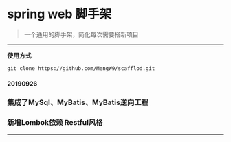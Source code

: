# spring web 脚手架

> 一个通用的脚手架，简化每次需要搭新项目

------

**使用方式**

`git clone https://github.com/MengW9/scafflod.git`



#### 20190926

### 集成了MySql、MyBatis、MyBatis逆向工程
### 新增Lombok依赖  Restful风格

------


